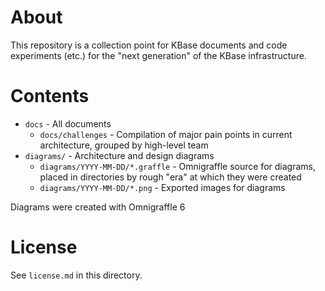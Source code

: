 # About

This repository is a collection point for KBase documents and code experiments (etc.) for the
"next generation" of the KBase infrastructure.

# Contents

* `docs` - All documents
  * `docs/challenges` - Compilation of major pain points in current architecture, grouped by high-level team
* `diagrams/` - Architecture and design diagrams
    * `diagrams/YYYY-MM-DD/*.graffle` - Omnigraffle source for diagrams, placed in directories by rough "era" at which they were created
    * `diagrams/YYYY-MM-DD/*.png` - Exported images for diagrams

Diagrams were created with Omnigraffle 6

# License

See `license.md` in this directory.
